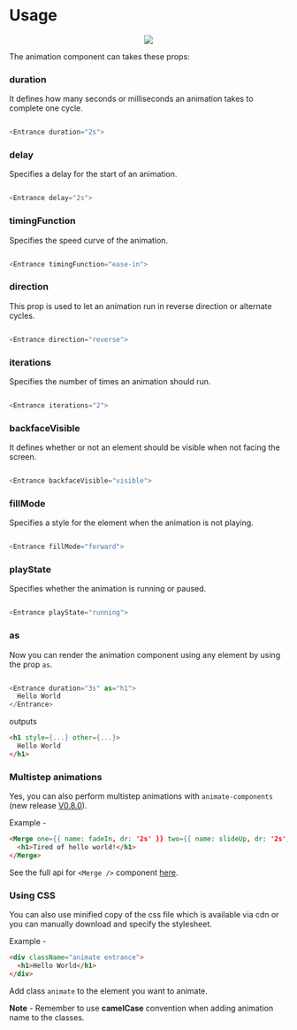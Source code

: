 # Usage

<p align="center">
	<img src="https://gyazo.com/9fc95209d4a04c636b7af98711cd0df3.png" />
</p>

The animation component can takes these props:

### duration 
It defines how many seconds or milliseconds an animation takes to complete one cycle.

```javascript

<Entrance duration="2s">

```
### delay 
Specifies a delay for the start of an animation.

```javascript

<Entrance delay="2s">

```
### timingFunction 
Specifies the speed curve of the animation.

```javascript

<Entrance timingFunction="ease-in">

```
### direction
This prop is used to let an animation run in reverse direction or alternate cycles.

```javascript

<Entrance direction="reverse">

```
### iterations
Specifies the number of times an animation should run.

```javascript

<Entrance iterations="2">

```
### backfaceVisible
It defines whether or not an element should be visible when not facing the screen.

```javascript

<Entrance backfaceVisible="visible">

```
### fillMode
Specifies a style for the element when the animation is not playing.

```javascript

<Entrance fillMode="forward">

```
### playState
Specifies whether the animation is running or paused.

```javascript

<Entrance playState="running">

```
### as
Now you can render the animation component using any element by using the prop `as`.

```javascript

<Entrance duration="3s" as="h1">
  Hello World
</Entrance>
```

outputs

```html
<h1 style={...} other={...}>
  Hello World
</h1>
```

### Multistep animations
Yes, you can also perform multistep animations with `animate-components` (new release [V0.8.0](https://github.com/nitin42/animate-components/releases/tag/0.8.0)). 

Example - 

```html
<Merge one={{ name: fadeIn, dr: '2s' }} two={{ name: slideUp, dr: '2s', tf: 'ease-in' }}>
  <h1>Tired of hello world!</h1>
</Merge>
```

See the full api for `<Merge />` component [here](https://github.com/nitin42/animate-components/blob/master/docs/api.md).

### Using CSS 
You can also use minified copy of the css file which is available via cdn or you can manually download and specify the stylesheet.

Example - 

```html
<div className="animate entrance">
  <h1>Hello World</h1>
</div>
```

Add class `animate` to the element you want to animate.

**Note** - Remember to use **camelCase** convention when adding animation name to the classes.
